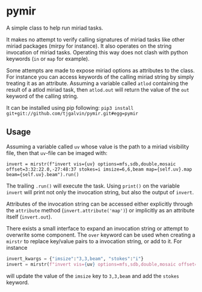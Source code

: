 # pymir

A simple class to help run miriad tasks.  

It makes no attempt to verify calling signatures of miriad tasks like other miriad packages (mirpy for instance). It also operates on the string invocation of miriad tasks. Operating this way does not clash with python keywords (`in` or `map` for example).

Some attempts are made to expose miriad options as attributes to the class. For instance you can access keywords of the calling miriad string by simply treating it as an attribute. Assuming a variable called `atlod` containing the result of a atlod miriad task, then `atlod.out` will return the value of the `out` keyword of the calling string.

It can be installed using pip following:
`pip3 install git+git://github.com/tjgalvin/pymir.git#egg=pymir`

## Usage

Assuming a variable called `uv` whose value is the path to a miriad visibility file, then that `uv`-file can be imaged with:

`invert = mirstr(f"invert vis={uv} options=mfs,sdb,double,mosaic offset=3:32:22.0,-27:48:37 stokes=i imsize=6,6,beam map={self.uv}.map beam={self.uv}.beam").run()`

The trailing `.run()` will execute the task. Using `print()` on the variable `invert` will print not only the invocation string, but also the output of `invert`. 

Attributes of the invocation string can be accessed either explicitly through the `attribute` method (`invert.attribute('map')`) or implicitly as an attribute itself (`invert.out`). 

There exists a small interface to expand an invocation string or attempt to overwrite some component. The `over` keyword can be used when creating a `mirstr` to replace key/value pairs to a invocation string, or add to it. For instance

```python
invert_kwargs = {"imsize":"3,3,beam", "stokes":"i"}
invert = mirstr(f"invert vis={uv} options=mfs,sdb,double,mosaic offset=3:32:22.0,-27:48:37 stokes=i imsize=6,6,beam map={uv}.map beam={uv}.beam", over=invert_kwargs).run()
```

will update the value of the `imsize` key to `3,3,beam` and add the `stokes` keyword. 